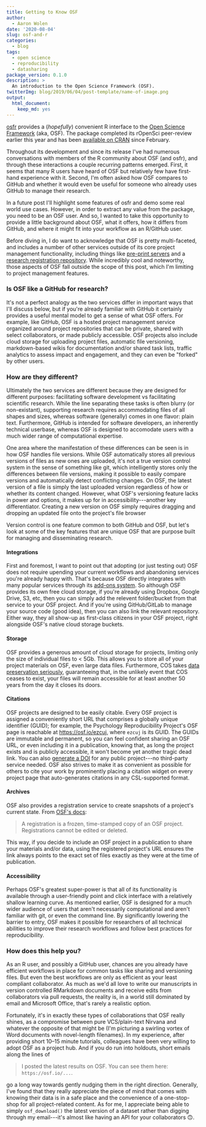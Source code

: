 ```yaml
---
title: Getting to Know OSF
author:
  - Aaron Wolen
date: '2020-08-04'
slug: osf-and-r
categories:
  - blog
tags:
  - open science
  - reproducibility
  - datasharing
package_version: 0.1.0
description: >
  An introduction to the Open Science Framework (OSF).
twitterImg: blog/2019/06/04/post-template/name-of-image.png
output:
  html_document:
    keep_md: yes
---
```


[osfr][osfr-gh] provides a (*hopefully*) convenient R interface to the [Open Science Framework][osf] (aka, OSF). The package completed its rOpenSci peer-review earlier this year and has been [available on CRAN][osfr-cran] since February.

Throughout its development and since its release I've had numerous conversations with members of the R community about OSF (and osfr), and through these interactions a couple recurring patterns emerged. First, it seems that many R users have heard of OSF but relatively few have first-hand experience with it. Second, I'm often asked how OSF compares to GitHub and whether it would even be useful for someone who already uses GitHub to manage their research.

In a future post I'll highlight some features of osfr and demo some real world use cases. However, in order to extract any value from the package, you need to be an OSF user. And so, I wanted to take this opportunity to provide a little background about OSF, what it offers, how it differs from GitHub, and where it might fit into your workflow as an R/GitHub user.

Before diving in, I do want to acknowledge that OSF is pretty multi-faceted, and includes a number of other services outside of its core project management functionality, including things like [pre-print servers][osf-preprint] and a [research registration repository][osf-registry]. While incredibly cool and noteworthy, those aspects of OSF fall outside the scope of this post, which I'm limiting to project management features.

### Is OSF like a GitHub for research?

It's not a perfect analogy as the two services differ in important ways that I'll discuss below, but if you're already familiar with GitHub it certainly provides a useful mental model to get a sense of what OSF offers. For example, like GitHub, OSF is a hosted project management service organized around project repositories that can be private, shared with select collaborators, or made publicly accessible. OSF projects also include cloud storage for uploading project files, automatic file versioning, markdown-based wikis for documentation and/or shared task lists, traffic analytics to assess impact and engagement, and they can even be "forked" by other users.

### How are they different?

Ultimately the two services are different because they are designed for different purposes: facilitating software development vs facilitating scientific research. While the line separating these tasks is often blurry (or non-existant), supporting research requires accommodating files of all shapes and sizes, whereas software (generally) comes in one flavor: plain text. Furthermore, GitHub is intended for software developers, an inherently technical userbase, whereas OSF is designed to accomodate users with a much wider range of computational expertise.

One area where the manifestation of these differences can be seen is in how OSF handles file versions. While OSF automatically stores all previous versions of files as new ones are uploaded, it's not a true version control system in the sense of something like git, which intelligently stores only the differences between file versions, making it possible to easily compare versions and automatically detect conflicting changes. On OSF, the latest version of a file is simply the last uploaded version regardless of how or whether its content changed. However, what OSF's versioning feature lacks in power and options, it makes up for in accessibility---another key differentiator. Creating a new version on OSF simply requires dragging and dropping an updated file onto the project's file browser

Version control is one feature common to both GitHub and OSF, but let's look at some of the key features that are unique OSF that are purpose built for managing and disseminating research.

#### Integrations

First and foremost, I want to point out that adopting (or just testing out) OSF does not require upending your current workflows and abandoning services you're already happy with. That's because OSF directly integrates with many popular services through its [add-ons system][osf-addons]. So although OSF provides its own free cloud storage, if you're already using Dropbox, Google Drive, S3, etc, then you can simply add the relevent folder/bucket from that service to your OSF project. And if you're using GitHub/GitLab to manage your source code (good idea), then you can also link the relevant repository. Either way, they all show-up as first-class citizens in your OSF project, right alongside OSF's native cloud storage buckets.

#### Storage

OSF provides a generous amount of cloud storage for projects, limiting only the size of individual files to < 5Gb. This allows you to store all of your project materials on OSF, even large data files. Furthermore, COS takes [data preservation seriously][osf-preservation], guaranteeing that, in the unlikely event that COS ceases to exist, your files will remain accessible for at least another 50 years from the day it closes its doors.

#### Citations

OSF projects are designed to be easily citable. Every OSF project is assigned a conveniently short URL that comprises a globally unique identifier (GUID); for example, the Psychology Reproducibility Project's OSF page is reachable at <https://osf.io/ezcuj>, where `ezcuj` is its GUID. The GUIDs are immutable and permanent, so you can feel confident sharing an OSF URL, or even including it in a publication, knowing that, as long the project exists and is publicly accessible, it won't become yet another tragic dead link. You can also [generate a DOI][osf-doi] for any public project---no third-party service needed. OSF also strives to make it as convenient as possible for others to cite your work by prominently placing a citation widget on every project page that auto-generates citations in any CSL-supported format.

#### Archives

OSF also provides a registration service to create snapshots of a project's current state. From [OSF's docs][osf-registration]:

> A registration is a frozen, time-stamped copy of an OSF project. Registrations cannot be edited or deleted.

This way, if you decide to include an OSF project in a publication to share your materials and/or data, using the registered project's URL ensures the link always points to the exact set of files exactly as they were at the time of publication.


#### Accessibility

Perhaps OSF's greatest super-power is that all of its functionality is available through a user-friendly point and click interface with a relatively shallow learning curve. As mentioned earlier, OSF is designed for a much wider audience of users that aren't necessarily computational and aren't familiar with git, or even the command line. By significantly lowering the barrier to entry, OSF makes it possible for researchers of all technical abilities to improve their research workflows and follow best practices for reproducibility.

### How does this help you?

As an R user, and possibly a GitHub user, chances are you already have efficient workflows in place for common tasks like sharing and versioning files. But even the best workflows are only as efficient as your least compliant collaborator. As much as we'd all love to write our manuscripts in version controlled RMarkdown documents and receive edits from collaborators via pull requests, the reality is, in a world still dominated by email and Microsoft Office, that's rarely a realistic option.

Fortunately, it's in exactly these types of collaborations that OSF really shines, as a compromise between pure VCS/plain-text Nirvana and whatever the opposite of that might be (I'm picturing a swirling vortex of Word documents with novel-length filenames). In my experience, after providing short 10–15 minute tutorials, colleagues have been very willing to adopt OSF as a project hub. And if you do run into holdouts, short emails along the lines of

> I posted the latest results on OSF. You can see them here: `https://osf.io/...`.

go a long way towards gently nudging them in the right direction. Generally, I've found that they really appreciate the piece of mind that comes with knowing their data is in a safe place and the convenience of a one-stop-shop for all project-related content. As for me, I appreciate being able to simply `osf_download()` the latest version of a dataset rather than digging through my email---it's almost like having an API for your collaborators :upside_down_face:.

[osfr-gh]: https://github.com/ropensci/osfr
[osfr-cran]: https://cran.r-project.org/package=osfr
[cos]: https://www.cos.io
[osf]: https://osf.io
[osf-preprint]: https://www.cos.io/our-products/osf-preprints
[osf-registry]: https://www.cos.io/our-products/osf-registries
[osf-addons]: https://help.osf.io/hc/en-us/sections/360003623833-Storage-add-ons
[osf-preservation]: https://help.osf.io/hc/en-us/articles/360019737894-FAQs#what-if-you-run-out-of-funding-what-happens-to-my-data
[osf-doi]: https://help.osf.io/hc/en-us/articles/360019931013-Create-DOIs
[osf-registration]: https://help.osf.io/hc/en-us/articles/360019930893-Register-Your-Project
